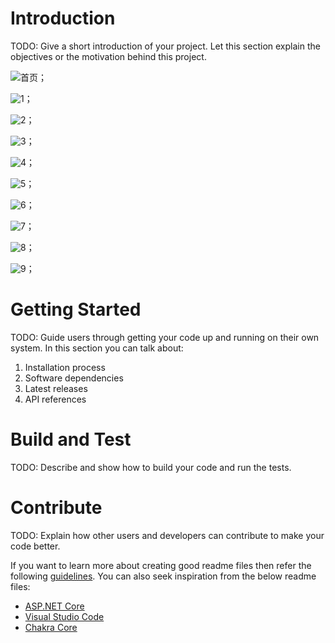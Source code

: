 # Introduction 
TODO: Give a short introduction of your project. Let this section explain the objectives or the motivation behind this project. 

![首页](https://github.com/hpuzzuldx/ConversationDemo/blob/master/images/index.jpg)；

![1](https://github.com/hpuzzuldx/ConversationDemo/blob/master/images/1.jpg)；

![2](https://github.com/hpuzzuldx/ConversationDemo/blob/master/images/2.jpg)；

![3](https://github.com/hpuzzuldx/ConversationDemo/blob/master/images/3.jpg)；

![4](https://github.com/hpuzzuldx/ConversationDemo/blob/master/images/4.jpg)；

![5](https://github.com/hpuzzuldx/ConversationDemo/blob/master/images/5.jpg)；

![6](https://github.com/hpuzzuldx/ConversationDemo/blob/master/images/6.jpg)；

![7](https://github.com/hpuzzuldx/ConversationDemo/blob/master/images/7.jpg)；

![8](https://github.com/hpuzzuldx/ConversationDemo/blob/master/images/8.jpg)；

![9](https://github.com/hpuzzuldx/ConversationDemo/blob/master/images/9.jpg)；

# Getting Started
TODO: Guide users through getting your code up and running on their own system. In this section you can talk about:
1.	Installation process
2.	Software dependencies
3.	Latest releases
4.	API references

# Build and Test
TODO: Describe and show how to build your code and run the tests. 

# Contribute
TODO: Explain how other users and developers can contribute to make your code better. 

If you want to learn more about creating good readme files then refer the following [guidelines](https://www.visualstudio.com/en-us/docs/git/create-a-readme). You can also seek inspiration from the below readme files:
- [ASP.NET Core](https://github.com/aspnet/Home)
- [Visual Studio Code](https://github.com/Microsoft/vscode)
- [Chakra Core](https://github.com/Microsoft/ChakraCore)
